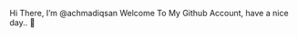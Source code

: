 Hi There, I’m @achmadiqsan Welcome To My Github Account, have a nice day.. 👋

<!---
achmadiqsan/achmadiqsan is a ✨ special ✨ repository because its `README.md` (this file) appears on your GitHub profile.
You can click the Preview link to take a look at your changes.
--->
